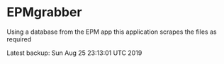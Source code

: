 # EPMgrabber
Using a database from the EPM app this application scrapes the files as required


Latest backup: Sun Aug 25 23:13:01 UTC 2019
